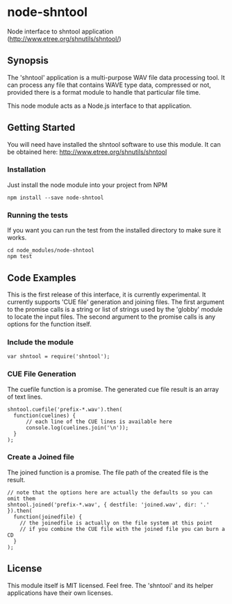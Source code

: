 # node-shntool
Node interface to shntool application (http://www.etree.org/shnutils/shntool/)

## Synopsis

The 'shntool' application is a multi-purpose WAV file data processing tool. It can process any file that contains WAVE type data, compressed or not, provided there is a format module to handle that particular file time.

This node module acts as a Node.js interface to that application.

## Getting Started

You will need have installed the shntool software to use this module.
It can be obtained here: http://www.etree.org/shnutils/shntool

### Installation

Just install the node module into your project from NPM

```
npm install --save node-shntool
```

### Running the tests

If you want you can run the test from the installed directory to make sure it works.

```
cd node_modules/node-shntool
npm test
```

## Code Examples

This is the first release of this interface, it is currently experimental.
It currently supports 'CUE file' generation and joining files.
The first argument to the promise calls is a string or list of strings used by the 'globby' module to locate the input files.
The second argument to the promise calls is any options for the function itself.

### Include the module

```
var shntool = require('shntool');
```

### CUE File Generation

The cuefile function is a promise.
The generated cue file result is an array of text lines.

```
shntool.cuefile('prefix-*.wav').then(
  function(cuelines) {
      // each line of the CUE lines is available here
      console.log(cuelines.join('\n'));
  }
);
```

### Create a Joined file

The joined function is a promise.
The file path of the created file is the result.

```
// note that the options here are actually the defaults so you can omit them
shntool.joined('prefix-*.wav', { destfile: 'joined.wav', dir: '.' }).then(
  function(joinedfile) {
    // the joinedfile is actually on the file system at this point
    // if you combine the CUE file with the joined file you can burn a CD
  }
);
```

## License

This module itself is MIT licensed. Feel free.
The 'shntool' and its helper applications have their own licenses.
